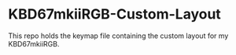 # KBD67mkiiRGB-Custom-Layout
This repo holds the keymap file containing the custom layout for my KBD67mkiiRGB.
